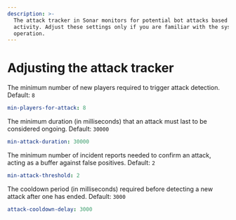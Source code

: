 ```yaml
---
description: >-
  The attack tracker in Sonar monitors for potential bot attacks based on player
  activity. Adjust these settings only if you are familiar with the system's
  operation.
---
```


# Adjusting the attack tracker

The minimum number of new players required to trigger attack detection. Default: `8`

```yaml
min-players-for-attack: 8
```

The minimum duration (in milliseconds) that an attack must last to be considered ongoing. Default: `30000`

```yaml
min-attack-duration: 30000
```

The minimum number of incident reports needed to confirm an attack, acting as a buffer against false positives. Default: `2`

```yaml
min-attack-threshold: 2
```

The cooldown period (in milliseconds) required before detecting a new attack after one has ended. Default: `3000`

```yaml
attack-cooldown-delay: 3000
```
